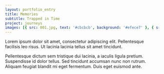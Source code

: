 ```yaml
---
layout: portfolio_entry
title: Memories
subtitle: Trapped in Time
project: journeys
images: [{ src: 001.jpg, text: '#cbcbcb', background: '#efece7' }, { src: 002.jpg, text: '#cbcbcb', background: '#efece7' }, { src: 003.jpg, text: '#cbcbcb', background: '#efece7'}]
---
```

Lorem ipsum dolor sit amet, consectetur adipiscing elit. Pellentesque facilisis leo risus. Ut lacinia lacinia tellus sit amet tincidunt.

Pellentesque dictum sem tristique dui lacinia, a iaculis ligula pretium. Suspendisse id dolor tellus. Sed tincidunt accumsan nunc non rutrum. Aliquam feugiat blandit mi eget fermentum. Duis eget euismod ante.
